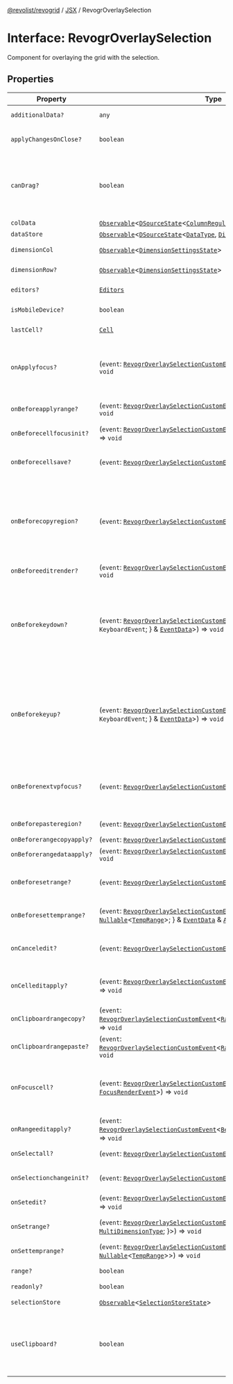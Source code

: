 [@revolist/revogrid](README.md) / [JSX](Namespace.JSX.md) / RevogrOverlaySelection

# Interface: RevogrOverlaySelection

Component for overlaying the grid with the selection.

## Properties

| Property | Type | Description | Defined in |
| ------ | ------ | ------ | ------ |
| `additionalData?` | `any` | Additional data to pass to renderer. | [src/components.d.ts:2024](https://github.com/revolist/revogrid/blob/13653d8ee505d63a363463d1b61354eec56320a1/src/components.d.ts#L2024) |
| `applyChangesOnClose?` | `boolean` | If true applys changes when cell closes if not Escape. | [src/components.d.ts:2028](https://github.com/revolist/revogrid/blob/13653d8ee505d63a363463d1b61354eec56320a1/src/components.d.ts#L2028) |
| `canDrag?` | `boolean` | Enable revogr-order-editor component (read more in revogr-order-editor component). Allows D&D. | [src/components.d.ts:2032](https://github.com/revolist/revogrid/blob/13653d8ee505d63a363463d1b61354eec56320a1/src/components.d.ts#L2032) |
| `colData` | [`Observable`](TypeAlias.Observable.md)\<[`DSourceState`](TypeAlias.DSourceState.md)\<[`ColumnRegular`](Interface.ColumnRegular.md), [`DimensionCols`](TypeAlias.DimensionCols.md)\>\> | Column data store. | [src/components.d.ts:2036](https://github.com/revolist/revogrid/blob/13653d8ee505d63a363463d1b61354eec56320a1/src/components.d.ts#L2036) |
| `dataStore` | [`Observable`](TypeAlias.Observable.md)\<[`DSourceState`](TypeAlias.DSourceState.md)\<[`DataType`](TypeAlias.DataType.md), [`DimensionRows`](TypeAlias.DimensionRows.md)\>\> | Row data store. | [src/components.d.ts:2040](https://github.com/revolist/revogrid/blob/13653d8ee505d63a363463d1b61354eec56320a1/src/components.d.ts#L2040) |
| `dimensionCol` | [`Observable`](TypeAlias.Observable.md)\<[`DimensionSettingsState`](Interface.DimensionSettingsState.md)\> | Dimension settings X. | [src/components.d.ts:2044](https://github.com/revolist/revogrid/blob/13653d8ee505d63a363463d1b61354eec56320a1/src/components.d.ts#L2044) |
| `dimensionRow?` | [`Observable`](TypeAlias.Observable.md)\<[`DimensionSettingsState`](Interface.DimensionSettingsState.md)\> | Dimension settings Y. | [src/components.d.ts:2048](https://github.com/revolist/revogrid/blob/13653d8ee505d63a363463d1b61354eec56320a1/src/components.d.ts#L2048) |
| `editors?` | [`Editors`](TypeAlias.Editors.md) | Custom editors register. | [src/components.d.ts:2052](https://github.com/revolist/revogrid/blob/13653d8ee505d63a363463d1b61354eec56320a1/src/components.d.ts#L2052) |
| `isMobileDevice?` | `boolean` | Is mobile view mode. | [src/components.d.ts:2056](https://github.com/revolist/revogrid/blob/13653d8ee505d63a363463d1b61354eec56320a1/src/components.d.ts#L2056) |
| `lastCell?` | [`Cell`](Interface.Cell.md) | Last real coordinates positions + 1. | [src/components.d.ts:2060](https://github.com/revolist/revogrid/blob/13653d8ee505d63a363463d1b61354eec56320a1/src/components.d.ts#L2060) |
| `onApplyfocus?` | (`event`: [`RevogrOverlaySelectionCustomEvent`](Interface.RevogrOverlaySelectionCustomEvent.md)\<[`FocusRenderEvent`](Interface.FocusRenderEvent.md)\>) => `void` | Before cell get focused. To prevent the default behavior of applying the edit data, you can call `e.preventDefault()`. | [src/components.d.ts:2064](https://github.com/revolist/revogrid/blob/13653d8ee505d63a363463d1b61354eec56320a1/src/components.d.ts#L2064) |
| `onBeforeapplyrange?` | (`event`: [`RevogrOverlaySelectionCustomEvent`](Interface.RevogrOverlaySelectionCustomEvent.md)\<[`FocusRenderEvent`](Interface.FocusRenderEvent.md)\>) => `void` | Before range applied. First step in triggerRangeEvent. | [src/components.d.ts:2068](https://github.com/revolist/revogrid/blob/13653d8ee505d63a363463d1b61354eec56320a1/src/components.d.ts#L2068) |
| `onBeforecellfocusinit?` | (`event`: [`RevogrOverlaySelectionCustomEvent`](Interface.RevogrOverlaySelectionCustomEvent.md)\<[`BeforeSaveDataDetails`](Interface.BeforeSaveDataDetails.md)\>) => `void` | Before cell focus. | [src/components.d.ts:2072](https://github.com/revolist/revogrid/blob/13653d8ee505d63a363463d1b61354eec56320a1/src/components.d.ts#L2072) |
| `onBeforecellsave?` | (`event`: [`RevogrOverlaySelectionCustomEvent`](Interface.RevogrOverlaySelectionCustomEvent.md)\<`any`\>) => `void` | Runs before cell save. Can be used to override or cancel original save. | [src/components.d.ts:2076](https://github.com/revolist/revogrid/blob/13653d8ee505d63a363463d1b61354eec56320a1/src/components.d.ts#L2076) |
| `onBeforecopyregion?` | (`event`: [`RevogrOverlaySelectionCustomEvent`](Interface.RevogrOverlaySelectionCustomEvent.md)\<`any`\>) => `void` | Before clipboard copy happened. Validate data before copy. To prevent the default behavior of editing data and use your own implementation, call `e.preventDefault()`. | [src/components.d.ts:2080](https://github.com/revolist/revogrid/blob/13653d8ee505d63a363463d1b61354eec56320a1/src/components.d.ts#L2080) |
| `onBeforeeditrender?` | (`event`: [`RevogrOverlaySelectionCustomEvent`](Interface.RevogrOverlaySelectionCustomEvent.md)\<[`FocusRenderEvent`](Interface.FocusRenderEvent.md)\>) => `void` | Before editor render. | [src/components.d.ts:2084](https://github.com/revolist/revogrid/blob/13653d8ee505d63a363463d1b61354eec56320a1/src/components.d.ts#L2084) |
| `onBeforekeydown?` | (`event`: [`RevogrOverlaySelectionCustomEvent`](Interface.RevogrOverlaySelectionCustomEvent.md)\<\{ `original`: `KeyboardEvent`; \} & [`EventData`](TypeAlias.EventData.md)\>) => `void` | Before key up event proxy, used to prevent key up trigger. If you have some custom behaviour event, use this event to check if it wasn't processed by internal logic. Call preventDefault(). | [src/components.d.ts:2088](https://github.com/revolist/revogrid/blob/13653d8ee505d63a363463d1b61354eec56320a1/src/components.d.ts#L2088) |
| `onBeforekeyup?` | (`event`: [`RevogrOverlaySelectionCustomEvent`](Interface.RevogrOverlaySelectionCustomEvent.md)\<\{ `original`: `KeyboardEvent`; \} & [`EventData`](TypeAlias.EventData.md)\>) => `void` | Before key down event proxy, used to prevent key down trigger. If you have some custom behaviour event, use this event to check if it wasn't processed by internal logic. Call preventDefault(). | [src/components.d.ts:2092](https://github.com/revolist/revogrid/blob/13653d8ee505d63a363463d1b61354eec56320a1/src/components.d.ts#L2092) |
| `onBeforenextvpfocus?` | (`event`: [`RevogrOverlaySelectionCustomEvent`](Interface.RevogrOverlaySelectionCustomEvent.md)\<[`Cell`](Interface.Cell.md)\>) => `void` | Fired when change of viewport happens. Usually when we switch between pinned regions. | [src/components.d.ts:2096](https://github.com/revolist/revogrid/blob/13653d8ee505d63a363463d1b61354eec56320a1/src/components.d.ts#L2096) |
| `onBeforepasteregion?` | (`event`: [`RevogrOverlaySelectionCustomEvent`](Interface.RevogrOverlaySelectionCustomEvent.md)\<`any`\>) => `void` | Before region paste happened. | [src/components.d.ts:2100](https://github.com/revolist/revogrid/blob/13653d8ee505d63a363463d1b61354eec56320a1/src/components.d.ts#L2100) |
| `onBeforerangecopyapply?` | (`event`: [`RevogrOverlaySelectionCustomEvent`](Interface.RevogrOverlaySelectionCustomEvent.md)\<[`ChangedRange`](TypeAlias.ChangedRange.md)\>) => `void` | Before range copy. | [src/components.d.ts:2104](https://github.com/revolist/revogrid/blob/13653d8ee505d63a363463d1b61354eec56320a1/src/components.d.ts#L2104) |
| `onBeforerangedataapply?` | (`event`: [`RevogrOverlaySelectionCustomEvent`](Interface.RevogrOverlaySelectionCustomEvent.md)\<[`FocusRenderEvent`](Interface.FocusRenderEvent.md)\>) => `void` | Range data apply. | [src/components.d.ts:2108](https://github.com/revolist/revogrid/blob/13653d8ee505d63a363463d1b61354eec56320a1/src/components.d.ts#L2108) |
| `onBeforesetrange?` | (`event`: [`RevogrOverlaySelectionCustomEvent`](Interface.RevogrOverlaySelectionCustomEvent.md)\<`any`\>) => `void` | Before range selection applied. Second step in triggerRangeEvent. | [src/components.d.ts:2112](https://github.com/revolist/revogrid/blob/13653d8ee505d63a363463d1b61354eec56320a1/src/components.d.ts#L2112) |
| `onBeforesettemprange?` | (`event`: [`RevogrOverlaySelectionCustomEvent`](Interface.RevogrOverlaySelectionCustomEvent.md)\<\{ `tempRange`: `null` \| [`Nullable`](TypeAlias.Nullable.md)\<[`TempRange`](TypeAlias.TempRange.md)\>; \} & [`EventData`](TypeAlias.EventData.md) & [`AllDimensionType`](Interface.AllDimensionType.md)\>) => `void` | Before set temp range area during autofill. | [src/components.d.ts:2116](https://github.com/revolist/revogrid/blob/13653d8ee505d63a363463d1b61354eec56320a1/src/components.d.ts#L2116) |
| `onCanceledit?` | (`event`: [`RevogrOverlaySelectionCustomEvent`](Interface.RevogrOverlaySelectionCustomEvent.md)\<`any`\>) => `void` | Cancel edit. Used for editors support when editor close requested. | [src/components.d.ts:2120](https://github.com/revolist/revogrid/blob/13653d8ee505d63a363463d1b61354eec56320a1/src/components.d.ts#L2120) |
| `onCelleditapply?` | (`event`: [`RevogrOverlaySelectionCustomEvent`](Interface.RevogrOverlaySelectionCustomEvent.md)\<[`BeforeSaveDataDetails`](Interface.BeforeSaveDataDetails.md)\>) => `void` | Cell edit apply to the data source. Triggers datasource edit on the root level. | [src/components.d.ts:2124](https://github.com/revolist/revogrid/blob/13653d8ee505d63a363463d1b61354eec56320a1/src/components.d.ts#L2124) |
| `onClipboardrangecopy?` | (`event`: [`RevogrOverlaySelectionCustomEvent`](Interface.RevogrOverlaySelectionCustomEvent.md)\<[`RangeClipboardCopyEventProps`](TypeAlias.RangeClipboardCopyEventProps.md)\>) => `void` | Range copy. | [src/components.d.ts:2128](https://github.com/revolist/revogrid/blob/13653d8ee505d63a363463d1b61354eec56320a1/src/components.d.ts#L2128) |
| `onClipboardrangepaste?` | (`event`: [`RevogrOverlaySelectionCustomEvent`](Interface.RevogrOverlaySelectionCustomEvent.md)\<[`RangeClipboardPasteEvent`](TypeAlias.RangeClipboardPasteEvent.md)\>) => `void` | Range paste event. | [src/components.d.ts:2132](https://github.com/revolist/revogrid/blob/13653d8ee505d63a363463d1b61354eec56320a1/src/components.d.ts#L2132) |
| `onFocuscell?` | (`event`: [`RevogrOverlaySelectionCustomEvent`](Interface.RevogrOverlaySelectionCustomEvent.md)\<[`ApplyFocusEvent`](Interface.ApplyFocusEvent.md) & [`FocusRenderEvent`](Interface.FocusRenderEvent.md)\>) => `void` | Cell get focused. To prevent the default behavior of applying the edit data, you can call `e.preventDefault()`. | [src/components.d.ts:2136](https://github.com/revolist/revogrid/blob/13653d8ee505d63a363463d1b61354eec56320a1/src/components.d.ts#L2136) |
| `onRangeeditapply?` | (`event`: [`RevogrOverlaySelectionCustomEvent`](Interface.RevogrOverlaySelectionCustomEvent.md)\<[`BeforeRangeSaveDataDetails`](TypeAlias.BeforeRangeSaveDataDetails.md)\>) => `void` | Range data apply. Triggers datasource edit on the root level. | [src/components.d.ts:2140](https://github.com/revolist/revogrid/blob/13653d8ee505d63a363463d1b61354eec56320a1/src/components.d.ts#L2140) |
| `onSelectall?` | (`event`: [`RevogrOverlaySelectionCustomEvent`](Interface.RevogrOverlaySelectionCustomEvent.md)\<`any`\>) => `void` | Select all cells from keyboard. | [src/components.d.ts:2144](https://github.com/revolist/revogrid/blob/13653d8ee505d63a363463d1b61354eec56320a1/src/components.d.ts#L2144) |
| `onSelectionchangeinit?` | (`event`: [`RevogrOverlaySelectionCustomEvent`](Interface.RevogrOverlaySelectionCustomEvent.md)\<[`ChangedRange`](TypeAlias.ChangedRange.md)\>) => `void` | Autofill data in range. First step in applyRangeWithData | [src/components.d.ts:2148](https://github.com/revolist/revogrid/blob/13653d8ee505d63a363463d1b61354eec56320a1/src/components.d.ts#L2148) |
| `onSetedit?` | (`event`: [`RevogrOverlaySelectionCustomEvent`](Interface.RevogrOverlaySelectionCustomEvent.md)\<[`BeforeSaveDataDetails`](Interface.BeforeSaveDataDetails.md)\>) => `void` | Set edit cell. | [src/components.d.ts:2152](https://github.com/revolist/revogrid/blob/13653d8ee505d63a363463d1b61354eec56320a1/src/components.d.ts#L2152) |
| `onSetrange?` | (`event`: [`RevogrOverlaySelectionCustomEvent`](Interface.RevogrOverlaySelectionCustomEvent.md)\<[`RangeArea`](TypeAlias.RangeArea.md) & \{ `type`: [`MultiDimensionType`](TypeAlias.MultiDimensionType.md); \}\>) => `void` | Set range. Third step in triggerRangeEvent. | [src/components.d.ts:2156](https://github.com/revolist/revogrid/blob/13653d8ee505d63a363463d1b61354eec56320a1/src/components.d.ts#L2156) |
| `onSettemprange?` | (`event`: [`RevogrOverlaySelectionCustomEvent`](Interface.RevogrOverlaySelectionCustomEvent.md)\<`null` \| [`Nullable`](TypeAlias.Nullable.md)\<[`TempRange`](TypeAlias.TempRange.md)\>\>) => `void` | Set temp range area during autofill. | [src/components.d.ts:2160](https://github.com/revolist/revogrid/blob/13653d8ee505d63a363463d1b61354eec56320a1/src/components.d.ts#L2160) |
| `range?` | `boolean` | Range selection allowed. | [src/components.d.ts:2164](https://github.com/revolist/revogrid/blob/13653d8ee505d63a363463d1b61354eec56320a1/src/components.d.ts#L2164) |
| `readonly?` | `boolean` | Readonly mode. | [src/components.d.ts:2168](https://github.com/revolist/revogrid/blob/13653d8ee505d63a363463d1b61354eec56320a1/src/components.d.ts#L2168) |
| `selectionStore` | [`Observable`](TypeAlias.Observable.md)\<[`SelectionStoreState`](TypeAlias.SelectionStoreState.md)\> | Selection, range, focus. | [src/components.d.ts:2172](https://github.com/revolist/revogrid/blob/13653d8ee505d63a363463d1b61354eec56320a1/src/components.d.ts#L2172) |
| `useClipboard?` | `boolean` | Enable revogr-clipboard component (read more in revogr-clipboard component). Allows copy/paste. | [src/components.d.ts:2176](https://github.com/revolist/revogrid/blob/13653d8ee505d63a363463d1b61354eec56320a1/src/components.d.ts#L2176) |
